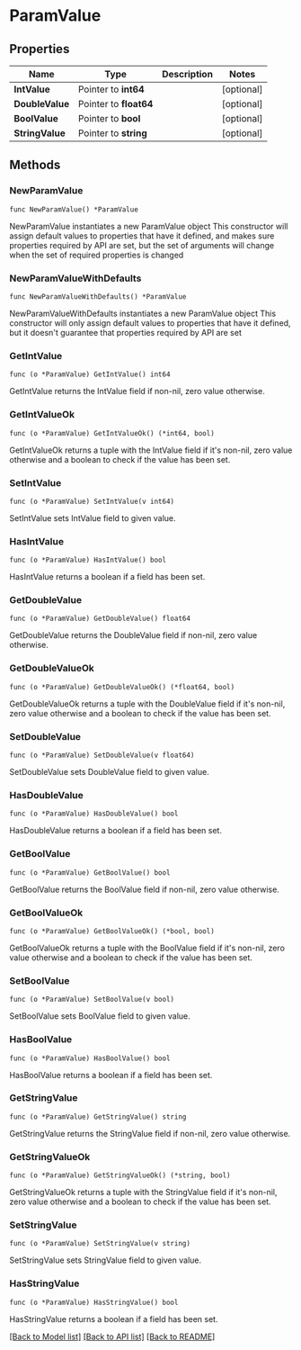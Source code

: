 # ParamValue

## Properties

Name | Type | Description | Notes
------------ | ------------- | ------------- | -------------
**IntValue** | Pointer to **int64** |  | [optional] 
**DoubleValue** | Pointer to **float64** |  | [optional] 
**BoolValue** | Pointer to **bool** |  | [optional] 
**StringValue** | Pointer to **string** |  | [optional] 

## Methods

### NewParamValue

`func NewParamValue() *ParamValue`

NewParamValue instantiates a new ParamValue object
This constructor will assign default values to properties that have it defined,
and makes sure properties required by API are set, but the set of arguments
will change when the set of required properties is changed

### NewParamValueWithDefaults

`func NewParamValueWithDefaults() *ParamValue`

NewParamValueWithDefaults instantiates a new ParamValue object
This constructor will only assign default values to properties that have it defined,
but it doesn't guarantee that properties required by API are set

### GetIntValue

`func (o *ParamValue) GetIntValue() int64`

GetIntValue returns the IntValue field if non-nil, zero value otherwise.

### GetIntValueOk

`func (o *ParamValue) GetIntValueOk() (*int64, bool)`

GetIntValueOk returns a tuple with the IntValue field if it's non-nil, zero value otherwise
and a boolean to check if the value has been set.

### SetIntValue

`func (o *ParamValue) SetIntValue(v int64)`

SetIntValue sets IntValue field to given value.

### HasIntValue

`func (o *ParamValue) HasIntValue() bool`

HasIntValue returns a boolean if a field has been set.

### GetDoubleValue

`func (o *ParamValue) GetDoubleValue() float64`

GetDoubleValue returns the DoubleValue field if non-nil, zero value otherwise.

### GetDoubleValueOk

`func (o *ParamValue) GetDoubleValueOk() (*float64, bool)`

GetDoubleValueOk returns a tuple with the DoubleValue field if it's non-nil, zero value otherwise
and a boolean to check if the value has been set.

### SetDoubleValue

`func (o *ParamValue) SetDoubleValue(v float64)`

SetDoubleValue sets DoubleValue field to given value.

### HasDoubleValue

`func (o *ParamValue) HasDoubleValue() bool`

HasDoubleValue returns a boolean if a field has been set.

### GetBoolValue

`func (o *ParamValue) GetBoolValue() bool`

GetBoolValue returns the BoolValue field if non-nil, zero value otherwise.

### GetBoolValueOk

`func (o *ParamValue) GetBoolValueOk() (*bool, bool)`

GetBoolValueOk returns a tuple with the BoolValue field if it's non-nil, zero value otherwise
and a boolean to check if the value has been set.

### SetBoolValue

`func (o *ParamValue) SetBoolValue(v bool)`

SetBoolValue sets BoolValue field to given value.

### HasBoolValue

`func (o *ParamValue) HasBoolValue() bool`

HasBoolValue returns a boolean if a field has been set.

### GetStringValue

`func (o *ParamValue) GetStringValue() string`

GetStringValue returns the StringValue field if non-nil, zero value otherwise.

### GetStringValueOk

`func (o *ParamValue) GetStringValueOk() (*string, bool)`

GetStringValueOk returns a tuple with the StringValue field if it's non-nil, zero value otherwise
and a boolean to check if the value has been set.

### SetStringValue

`func (o *ParamValue) SetStringValue(v string)`

SetStringValue sets StringValue field to given value.

### HasStringValue

`func (o *ParamValue) HasStringValue() bool`

HasStringValue returns a boolean if a field has been set.


[[Back to Model list]](../README.md#documentation-for-models) [[Back to API list]](../README.md#documentation-for-api-endpoints) [[Back to README]](../README.md)


